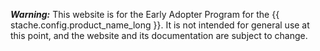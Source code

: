 <p class="alert alert-warning"><strong><em>Warning:</em></strong> This website is for the Early Adopter Program for the {{ stache.config.product_name_long }}. It is not intended for general use at this point, and the website and its documentation are subject to change.</p>